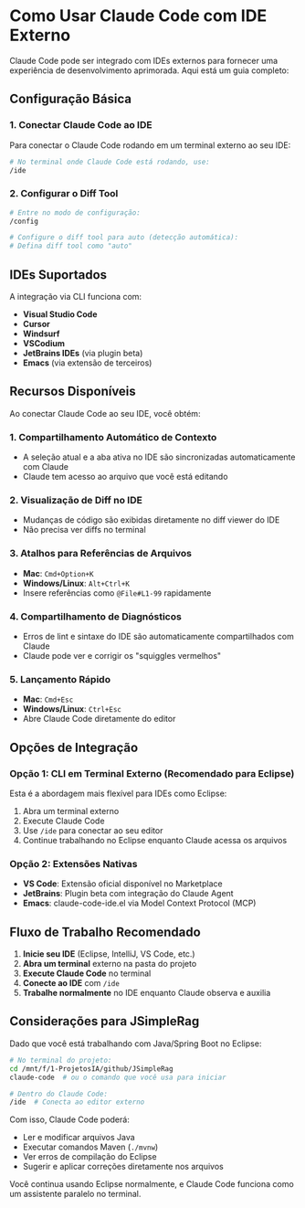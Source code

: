 # Como Usar Claude Code com IDE Externo

Claude Code pode ser integrado com IDEs externos para fornecer uma experiência de desenvolvimento aprimorada. Aqui está um guia completo:

## Configuração Básica

### 1. Conectar Claude Code ao IDE

Para conectar o Claude Code rodando em um terminal externo ao seu IDE:

```bash
# No terminal onde Claude Code está rodando, use:
/ide
```

### 2. Configurar o Diff Tool

```bash
# Entre no modo de configuração:
/config

# Configure o diff tool para auto (detecção automática):
# Defina diff tool como "auto"
```

## IDEs Suportados

A integração via CLI funciona com:
- **Visual Studio Code**
- **Cursor**
- **Windsurf**
- **VSCodium**
- **JetBrains IDEs** (via plugin beta)
- **Emacs** (via extensão de terceiros)

## Recursos Disponíveis

Ao conectar Claude Code ao seu IDE, você obtém:

### 1. Compartilhamento Automático de Contexto
- A seleção atual e a aba ativa no IDE são sincronizadas automaticamente com Claude
- Claude tem acesso ao arquivo que você está editando

### 2. Visualização de Diff no IDE
- Mudanças de código são exibidas diretamente no diff viewer do IDE
- Não precisa ver diffs no terminal

### 3. Atalhos para Referências de Arquivos
- **Mac**: `Cmd+Option+K`
- **Windows/Linux**: `Alt+Ctrl+K`
- Insere referências como `@File#L1-99` rapidamente

### 4. Compartilhamento de Diagnósticos
- Erros de lint e sintaxe do IDE são automaticamente compartilhados com Claude
- Claude pode ver e corrigir os "squiggles vermelhos"

### 5. Lançamento Rápido
- **Mac**: `Cmd+Esc`
- **Windows/Linux**: `Ctrl+Esc`
- Abre Claude Code diretamente do editor

## Opções de Integração

### Opção 1: CLI em Terminal Externo (Recomendado para Eclipse)
Esta é a abordagem mais flexível para IDEs como Eclipse:
1. Abra um terminal externo
2. Execute Claude Code
3. Use `/ide` para conectar ao seu editor
4. Continue trabalhando no Eclipse enquanto Claude acessa os arquivos

### Opção 2: Extensões Nativas
- **VS Code**: Extensão oficial disponível no Marketplace
- **JetBrains**: Plugin beta com integração do Claude Agent
- **Emacs**: claude-code-ide.el via Model Context Protocol (MCP)

## Fluxo de Trabalho Recomendado

1. **Inicie seu IDE** (Eclipse, IntelliJ, VS Code, etc.)
2. **Abra um terminal** externo na pasta do projeto
3. **Execute Claude Code** no terminal
4. **Conecte ao IDE** com `/ide`
5. **Trabalhe normalmente** no IDE enquanto Claude observa e auxilia

## Considerações para JSimpleRag

Dado que você está trabalhando com Java/Spring Boot no Eclipse:

```bash
# No terminal do projeto:
cd /mnt/f/1-ProjetosIA/github/JSimpleRag
claude-code  # ou o comando que você usa para iniciar

# Dentro do Claude Code:
/ide  # Conecta ao editor externo
```

Com isso, Claude Code poderá:
- Ler e modificar arquivos Java
- Executar comandos Maven (`./mvnw`)
- Ver erros de compilação do Eclipse
- Sugerir e aplicar correções diretamente nos arquivos

Você continua usando Eclipse normalmente, e Claude Code funciona como um assistente paralelo no terminal.
